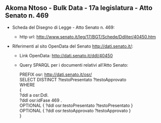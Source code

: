 ## Akoma Ntoso - Bulk Data - 17a legislatura - Atto Senato n. 469 ##

* Scheda del Disegno di Legge - Atto Senato n. 469:
	* http url: http://www.senato.it/leg/17/BGT/Schede/Ddliter/40450.htm

* Riferimenti al sito OpenData del Senato http://dati.senato.it/:
	* Link OpenData: http://dati.senato.it/ddl/40450
	* Query SPARQL per i documenti relativi all'Atto Senato:

        PREFIX osr: <http://dati.senato.it/osr/>  
		SELECT DISTINCT ?testoPresentato ?testoApprovato  
		WHERE  
		{  
		    ?ddl a osr:Ddl.  
		    ?ddl osr:idFase 469 .  
		    OPTIONAL { ?ddl osr:testoPresentato ?testoPresentato }  
		    OPTIONAL { ?ddl osr:testoApprovato ?testoApprovato }  
		}
		